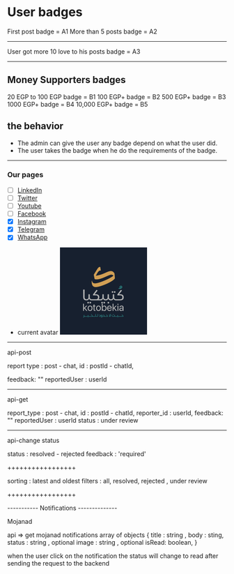 # User badges

First post badge = A1
More than 5 posts badge = A2

---

User got more 10 love to his posts badge = A3

---

## Money Supporters badges

20 EGP to 100 EGP badge = B1
100 EGP+ badge = B2
500 EGP+ badge = B3
1000 EGP+ badge = B4
10,000 EGP+ badge = B5

## the behavior

- The admin can give the user any badge depend on what the user did.
- The user takes the badge when he do the requirements of the badge.

---

<!--
## report type | report id | reporter id

## post | post id | user id |

## chat | chat id | user id |
-->

<!-- --- -->

### **Our pages**

- [ ] [LinkedIn](https://www.linkedin.com/company/kotobekia)
- [ ] [Twitter](https://twitter.com/kotobekia)
- [ ] [Youtube](https://www.youtube.com/@Kotobekia)
- [ ] [Facebook](https://www.facebook.com/kotobekia)
- [x] [Instagram](https://www.instagram.com/kotobekia)
- [x] [Telegram](https://t.me/kotobekia)
- [x] [WhatsApp](https://chat.whatsapp.com/HmNIZTOERoxGgF4e2g8oUY)

* current avatar
  <img src="/public/assets/images/socailmedia-logo.png" alt="OpenAI Logo" width="200" height="200">
  </div>

---

api-post

report type : post - chat,
id : postId - chatId,

<!-- reporter id : userId, -->

feedback: ""
reportedUser : userId

---

api-get

report_type : post - chat,
id : postId - chatId,
reporter_id : userId,
feedback: ""
reportedUser : userId
status : under review

---

api-change status

status : resolved - rejected
feedback : 'required'

+++++++++++++++++

sorting : latest and oldest
filters : all, resolved, rejected , under review

+++++++++++++++++



----------- Notifications --------------

Mojanad

api => get mojanad notifications
array of objects
{
title : string ,
body : sting,
status : string , optional
image : string , optional
isRead: boolean,
}

when the user click on the notification the status will change to read after sending the request to the backend





